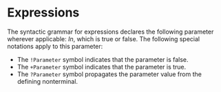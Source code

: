 # Expressions

The syntactic grammar for expressions declares the following parameter wherever applicable: *In*, which is true or false. The following special notations apply to this parameter:

* The `!Parameter` symbol indicates that the parameter is false.
* The `+Parameter` symbol indicates that the parameter is true.
* The `?Parameter` symbol propagates the parameter value from the defining nonterminal.